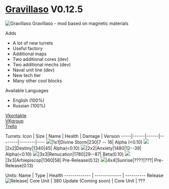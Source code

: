 # [Gravillaso](https://github.com/NickName73/Gravillaso/blob/main/sprites/.Social/logo-smail.png) V0.12.5
![Gravillaso](https://github.com/NickName73/Gravillaso/blob/main/sprites/.Social/logo_0.12-any.png)
Gravillaso - mod based on magnetic materials 
  
Adds
* A lot of new turrets
* Useful factory
* Additional maps
* Two additional cores (dev)
* Two additional mechs (dev)
* Naval unit line (dev)
* New tech tier
* Many other cool blocks

Available Languages
* English (100%)
* Russian (100%)


[Vkontakte](https://vk.com/nickname_73)  
[VKgroup](https://vk.com/gravillaso)  
[Trello](https://trello.com/b/wT73AZQq/gravillaso)

Turrets:
Icon | Size | Name | Health | Damage | Version
-----|------|------|--------|--------|----
![](https://github.com/NickName73/Gravillaso/blob/main/sprites/.Social/icons/tur1.png)|1x1|Divine Storm|230|7 -- 16| Alpha (<0.10)
![](https://github.com/NickName73/Gravillaso/blob/main/sprites/.Social/icons/tur2.png)|2x2|Destiny|1340|45| Alpha(<0.10)
![](https://github.com/NickName73/Gravillaso/blob/main/sprites/.Social/icons/tur3.png)|2x2|Anxiety|1480|12--39| Alpha(<0.10)
![](https://github.com/NickName73/Gravillaso/blob/main/sprites/.Social/icons/tur4.png)|3x3|Renucation|1780|29--87| Beta(0.10)
![](https://github.com/NickName73/Gravillaso/blob/main/sprites/.Social/icons/tur5.png)|3x3|Arhiepiscop|1360|58| Pre-Release(0.12)
![](https://github.com/NickName73/Gravillaso/blob/main/sprites/.Social/icons/tur6.png)|4x4|Sunrise|????|???| Pre-Release(0.13)

Units:
Name  | Type | Health
------------- | ------------- | ----------
Release ![Release](https://github.com/NickName73/Gravillaso/blob/main/sprites/units/core/release.png)| Core Unit | 380
Update (Coming soon) | Core Unit | ???


